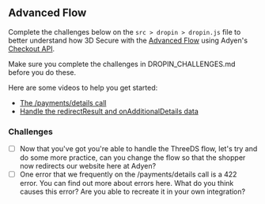 ## Advanced Flow
Complete the challenges below on the `src > dropin > dropin.js` file to better understand how 3D Secure with the [Advanced Flow](https://docs.adyen.com/online-payments/build-your-integration/advanced-flow/?platform=Web&integration=Drop-in&version=6.3.0) using Adyen's [Checkout API](https://docs.adyen.com/api-explorer/). 

Make sure you complete the challenges in DROPIN_CHALLENGES.md before you do these.

Here are some videos to help you get started: 
- [The /payments/details call](https://www.youtube.com/watch?v=qZcpgN37mxI&t=2s)
- [Handle the redirectResult and onAdditionalDetails data](https://www.youtube.com/watch?v=E0xwRIaa2Po)

### Challenges
- [ ] Now that you've got you're able to handle the ThreeDS flow, let's try and do some more practice, can you change the flow so that the shopper now redirects our website here at Adyen?
- [ ] One error that we frequently on the /payments/details call is a 422 error. You can find out more about errors here. What do you think causes this error? Are you able to recreate it in your own integration?